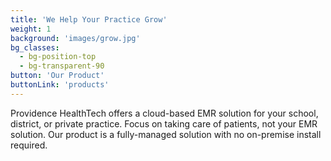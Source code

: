 ```yaml
---
title: 'We Help Your Practice Grow'
weight: 1
background: 'images/grow.jpg'
bg_classes:
  - bg-position-top
  - bg-transparent-90
button: 'Our Product'
buttonLink: 'products'
---
```


Providence HealthTech offers a cloud-based EMR solution for your school, district, or private practice. Focus on taking care of patients, not your EMR solution. Our product is a fully-managed solution with no on-premise install required.